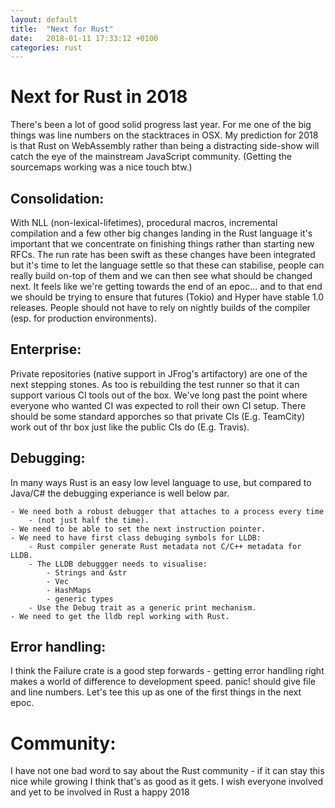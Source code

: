 ```yaml
---
layout: default
title:  "Next for Rust"
date:   2018-01-11 17:33:12 +0100
categories: rust
---
```


# Next for Rust in 2018

There's been a lot of good solid progress last year. For me one of the big things was line numbers on the stacktraces in OSX. My prediction for 2018 is that Rust on WebAssembly rather than being a distracting side-show will catch the eye of the mainstream JavaScript community. (Getting the sourcemaps working was a nice touch btw.) 

## Consolidation:

With NLL (non-lexical-lifetimes), procedural macros, incremental compilation and a few other big changes landing in the Rust language it's important that we concentrate on finishing things rather than starting new RFCs. The run rate has been swift as these changes have been integrated but it's time to let the language settle so that these can stabilise, people can really build on-top of them and we can then see what should be changed next. It feels like we're getting towards the end of an epoc... and to that end we should be trying to ensure that futures (Tokio) and Hyper have stable 1.0 releases. People should not have to rely on nightly builds of the compiler (esp. for production environments).

## Enterprise:

Private repositories (native support in JFrog's artifactory) are one of the next stepping stones. As too is rebuilding the test runner so that it can support various CI tools out of the box. We've long past the point where everyone who wanted CI was expected to roll their own CI setup. There should be some standard apporches so that private CIs (E.g. TeamCity) work out of thr box just like the public CIs do (E.g. Travis).

## Debugging:

In many ways Rust is an easy low level language to use, but compared to Java/C# the debugging experiance is well below par.
 
	- We need both a robust debugger that attaches to a process every time 
		- (not just half the time). 
	- We need to be able to set the next instruction pointer. 
	- We need to have first class debuging symbols for LLDB: 
		- Rust compiler generate Rust metadata not C/C++ metadata for LLDB. 
		- The LLDB debuggger needs to visualise:
			- Strings and &str
			- Vec
			- HashMaps 
			- generic types 
		- Use the Debug trait as a generic print mechanism. 
	- We need to get the lldb repl working with Rust.

## Error handling:

I think the Failure crate is a good step forwards - getting error handling right makes a world of difference to development speed.
panic! should give file and line numbers. Let's tee this up as one of the first things in the next epoc.

# Community:

I have not one bad word to say about the Rust community - if it can stay this nice while growing I think that's as good as it gets. I wish everyone involved and yet to be involved in Rust a happy 2018

